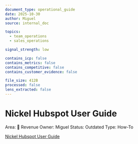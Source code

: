 ```yaml
---
document_type: operational_guide
date: 2025-10-30
author: Miguel
source: internal_doc

topics:
  - team_operations
  - sales_operations

signal_strength: low

contains_icp: false
contains_metrics: false
contains_competitive: false
contains_customer_evidence: false

file_size: 412B
processed: false
lens_extracted: false
---
```


# Nickel Hubspot User Guide

Area: 🤑 Revenue
Owner: Miguel
Status: Outdated
Type: How-To

[Nickel Hubspot User Guide](https://docs.google.com/document/d/1kfe_I3Ery7YHpBy4n2tEw7O0NM00pqV6bMGyZQi8l50/edit?usp=sharing)